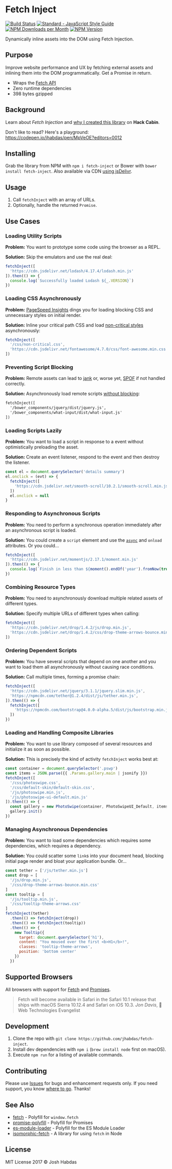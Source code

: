 # Fetch Inject

[![Build Status](https://travis-ci.org/jhabdas/fetch-inject.svg?branch=master)](https://travis-ci.org/jhabdas/fetch-inject)
[![Standard - JavaScript Style Guide](https://img.shields.io/badge/code_style-standard-brightgreen.svg)](http://standardjs.com/)
[![NPM Downloads per Month](https://img.shields.io/npm/dm/fetch-inject.svg)](https://www.npmjs.com/package/fetch-inject)
[![NPM Version](https://img.shields.io/npm/v/fetch-inject.svg)](https://www.npmjs.com/package/fetch-inject)

Dynamically inline assets into the DOM using Fetch Injection.

## Purpose

Improve website performance and UX by fetching external assets and inlining them into the DOM programmatically. Get a Promise in return.

- Wraps the [Fetch API](http://devdocs.io/dom/fetch_api)
- Zero runtime dependencies
- 398 bytes gzipped

## Background

Learn about _Fetch Injection_ and [why I created this library](https://hackcabin.com/post/managing-asynchronous-dependencies-javascript/) on **Hack Cabin**.

Don't like to read? Here's a playground:<br>
https://codepen.io/jhabdas/pen/MpVeOE?editors=0012

## Installing

Grab the library from NPM with `npm i fetch-inject` or Bower with `bower install fetch-inject`. Also available via CDN [using jsDelivr](http://www.jsdelivr.com/projects/fetch-inject).

## Usage

1. Call `fetchInject` with an array of URLs.
1. Optionally, handle the returned `Promise`.

## Use Cases

### Loading Utility Scripts

**Problem:**
You want to prototype some code using the browser as a REPL.

**Solution:**
Skip the emulators and use the real deal:

```js
fetchInject([
  'https://cdn.jsdelivr.net/lodash/4.17.4/lodash.min.js'
]).then(() => {
  console.log(`Successfully loaded Lodash ${_.VERSION}`)
})
```

### Loading CSS Asynchronously

**Problem:**
[PageSpeed Insights](https://developers.google.com/speed/pagespeed/insights/) dings you for loading blocking CSS and unnecessary styles on initial render.

**Solution:**
Inline your critical path CSS and load [non-critical styles](https://gist.github.com/scottjehl/87176715419617ae6994) asynchronously:

```js
fetchInject([
  '/css/non-critical.css',
  'https://cdn.jsdelivr.net/fontawesome/4.7.0/css/font-awesome.min.css'
])
```

### Preventing Script Blocking

**Problem:**
Remote assets can lead to [jank](http://jankfree.org/) or, worse yet, [SPOF](https://www.stevesouders.com/blog/2010/06/01/frontend-spof/) if not handled correctly.

**Solution:**
Asynchronously load remote scripts [without blocking](https://www.stevesouders.com/blog/2009/04/27/loading-scripts-without-blocking/):

```html
fetchInject([
  '/bower_components/jquery/dist/jquery.js',
  '/bower_components/what-input/dist/what-input.js'
])
```

### Loading Scripts Lazily

**Problem:**
You want to load a script in response to a event without optimistically preloading the asset.

**Solution:**
Create an event listener, respond to the event and then destroy the listener.

```js
const el = document.querySelector('details summary')
el.onclick = (evt) => {
  fetchInject([
    'https://cdn.jsdelivr.net/smooth-scroll/10.2.1/smooth-scroll.min.js'
  ])
  el.onclick = null  
}
```

### Responding to Asynchronous Scripts

**Problem:**
You need to perform a synchronous operation immediately after an asynchronous script is loaded.

**Solution:**
You could create a `script` element and use the [`async`](http://devdocs.io/html/attributes#async-attribute) and `onload` attributes. Or you could...

```js
fetchInject([
  'https://cdn.jsdelivr.net/momentjs/2.17.1/moment.min.js'
]).then(() => {
  console.log(`Finish in less than ${moment().endOf('year').fromNow(true)}`)
})
```

### Combining Resource Types

**Problem:**
You need to asynchronously download multiple related assets of different types.

**Solution:**
Specify multiple URLs of different types when calling:

```js
fetchInject([
  'https://cdn.jsdelivr.net/drop/1.4.2/js/drop.min.js',
  'https://cdn.jsdelivr.net/drop/1.4.2/css/drop-theme-arrows-bounce.min.css'
])
```

### Ordering Dependent Scripts

**Problem:**
You have several scripts that depend on one another and you want to load them all asynchronously without causing race conditions.

**Solution:**
Call multiple times, forming a promise chain:

```js
fetchInject([
  'https://cdn.jsdelivr.net/jquery/3.1.1/jquery.slim.min.js',
  'https://npmcdn.com/tether@1.2.4/dist/js/tether.min.js',
]).then(() => {
  fetchInject([
    'https://npmcdn.com/bootstrap@4.0.0-alpha.5/dist/js/bootstrap.min.js'
  ])
})
```

### Loading and Handling Composite Libraries

**Problem:**
You want to use library composed of several resources and initialize it as soon as possible.

**Solution:**
This is precisely the kind of activity `fetchInject` works best at:

```js
const container = document.querySelector('.pswp')
const items = JSON.parse({{ .Params.gallery.main | jsonify }})
fetchInject([
  '/css/photoswipe.css',
  '/css/default-skin/default-skin.css',
  '/js/photoswipe.min.js',
  '/js/photoswipe-ui-default.min.js'
]).then(() => {
  const gallery = new PhotoSwipe(container, PhotoSwipeUI_Default, items)
  gallery.init()
})
```

### Managing Asynchronous Dependencies

**Problem:**
You want to load some dependencies which requires some dependencies, which requires a dependency.

**Solution:**
You could scatter some `link`s into your document head, blocking initial page render and bloat your application bundle. Or...

```js
const tether = ['/js/tether.min.js']
const drop = [
  '/js/drop.min.js',
  '/css/drop-theme-arrows-bounce.min.css'
]
const tooltip = [
  '/js/tooltip.min.js',
  '/css/tooltip-theme-arrows.css'
]
fetchInject(tether)
  .then(() => fetchInject(drop))
  .then(() => fetchInject(tooltip))
  .then(() => {
    new Tooltip({
      target: document.querySelector('h1'),
      content: "You moused over the first <b>H1</b>!",
      classes: 'tooltip-theme-arrows',
      position: 'bottom center'
    })
  })
```

## Supported Browsers

All browsers with support for [Fetch](http://caniuse.com/#feat=fetch) and [Promises](http://caniuse.com/#search=promises).

<blockquote>
  Fetch will become available in Safari in the Safari 10.1 release that ships with macOS Sierra 10.12.4 and Safari on iOS 10.3.
  <cite>Jon Davis</cite>,  Web Technologies Evangelist
</blockquote>

## Development

1. Clone the repo with `git clone https://github.com/jhabdas/fetch-inject`.
1. Install dev dependencies with `npm i` (`brew install node` first on macOS).
1. Execute `npm run` for a listing of available commands.

## Contributing

Please use [Issues](https://github.com/jhabdas/fetch-inject/issues) for bugs and enhancement requests only. If you need support, you know [where to go](http://stackoverflow.com/). Thanks!

## See Also

- [fetch](https://github.com/github/fetch) - Polyfill for `window.fetch`
- [promise-polyfill](https://github.com/taylorhakes/promise-polyfill) - Polyfill for Promises
- [es-module-loader](https://github.com/ModuleLoader/es-module-loader) - Polyfill for the ES Module Loader
- [isomorphic-fetch](https://github.com/matthew-andrews/isomorphic-fetch) - A library for using `fetch` in Node

## License

MIT License 2017 © Josh Habdas
